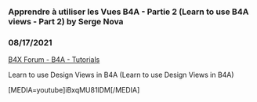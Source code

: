 ### Apprendre à utiliser les Vues B4A - Partie 2 (Learn to use B4A views - Part 2) by Serge Nova
### 08/17/2021
[B4X Forum - B4A - Tutorials](https://www.b4x.com/android/forum/threads/133520/)

Learn to use Design Views in B4A (Learn to use Design Views in B4A)  
  
  
[MEDIA=youtube]iBxqMU81lDM[/MEDIA]